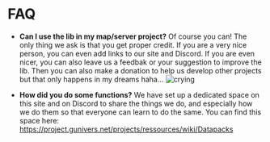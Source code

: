 # FAQ

* **Can I use the lib in my map/server project?**
Of course you can! The only thing we ask is that you get proper credit. If you are a very nice person, you can even add links to our site and Discord. If you are even nicer, you can also leave us a feedbak or your suggestion to improve the lib. Then you can also make a donation to help us develop other projects but that only happens in my dreams haha... ![crying](https://project.gunivers.net/plugin_assets/redmine_ckeditor/ckeditor/plugins/smiley/images/cry_smile.png "crying")

* **How did you do some functions?**
We have set up a dedicated space on this site and on Discord to share the things we do, and especially how we do them so that everyone can learn to do the same. You can find this space here: https://project.gunivers.net/projects/ressources/wiki/Datapacks
